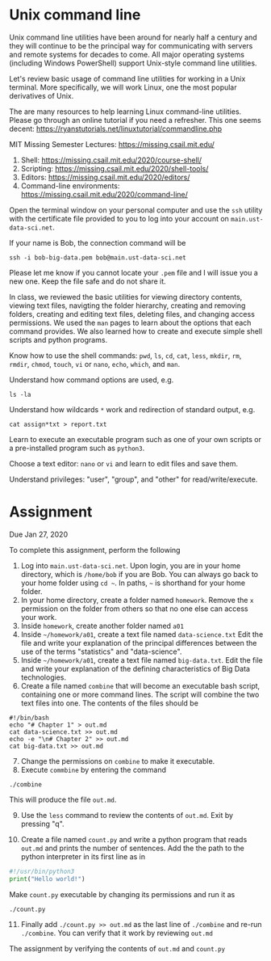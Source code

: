 # Unix command line

Unix command line utilities have been around for nearly half a century and they will continue to be the principal way for communicating with servers and remote systems for decades to come. All major operating systems (including Windows PowerShell) support Unix-style command line utilities.

Let's review basic usage of command line utilities for working in a Unix terminal. More specifically, we will work Linux, one the most popular derivatives of Unix. 

The are many resources to help learning Linux command-line utilities. Please go through an online tutorial if you need a refresher. This one seems decent: https://ryanstutorials.net/linuxtutorial/commandline.php 


MIT Missing Semester Lectures: https://missing.csail.mit.edu/
1. Shell: https://missing.csail.mit.edu/2020/course-shell/
2. Scripting: https://missing.csail.mit.edu/2020/shell-tools/
3. Editors: https://missing.csail.mit.edu/2020/editors/
5. Command-line environments: https://missing.csail.mit.edu/2020/command-line/

Open the terminal window on your personal computer and use the `ssh` utility with the certificate file provided to you to log into your account on `main.ust-data-sci.net`.

If your name is Bob, the connection command will be

```shell
ssh -i bob-big-data.pem bob@main.ust-data-sci.net
```

Please let me know if you cannot locate your `.pem` file and I will issue you a new one. Keep the file safe and do not share it.

In class, we reviewed the basic utilities for viewing directory contents, viewing text files, navigting the folder hierarchy, creating and removing folders, creating and editing text files, deleting files, and changing access permissions. We used the `man` pages to learn about the options that each command provides. We also learned how to create and execute simple shell scripts and python programs.

Know how to use the shell commands: `pwd`, `ls`, `cd`, `cat`, `less`, `mkdir`, `rm`, `rmdir`, `chmod`, `touch`, `vi` or `nano`, `echo`, `which`, and `man`.

Understand how command options are used, e.g.
```shell
ls -la 
```

Understand how wildcards `*` work and redirection of standard output, e.g.
```shell
cat assign*txt > report.txt 
```

Learn to execute an executable program such as one of your own scripts or a pre-installed program such as `python3`.

Choose a text editor: `nano` or `vi` and learn to edit files and save them.

Understand privileges: "user", "group", and "other" for read/write/execute. 

# Assignment
Due Jan 27, 2020

To complete this assignment, perform the following 

1. Log into `main.ust-data-sci.net`. Upon login, you are in your home directory, which is `/home/bob` if you are Bob. You can always go back to your home folder using `cd ~`. In paths, `~` is shorthand for your home folder. 
2. In your home directory, create a folder named `homework`. Remove the `x` permission on the folder from others so that no one else can access your work.
3. Inside `homework`, create another folder named `a01`
4. Inside `~/homework/a01`, create a text file named `data-science.txt` Edit the file and write your explanation of the principal differences between the use of the terms "statistics" and "data-science". 
5. Inside `~/homework/a01`, create a text file named `big-data.txt`. Edit the file and write your explanation of the defining characteristics of Big Data technologies. 
6. Create a file named `combine` that will become an executable bash script, containing one or more command lines. The script will combine the two text files into one.  The contents of the files should be
```shell
#!/bin/bash
echo "# Chapter 1" > out.md
cat data-science.txt >> out.md
echo -e "\n# Chapter 2" >> out.md
cat big-data.txt >> out.md
```
7. Change the permissions on `combine` to make it executable.
8. Execute `commbine` by entering  the command
```
./combine
```
This will produce the file `out.md`.

9. Use the `less` command to review the contents of `out.md`. Exit by pressing "q".

10. Create a file named `count.py` and write a python program that reads `out.md` and prints the number of sentences. Add the the path to the python interpreter in its first line as in
```python
#!/usr/bin/python3
print("Hello world!")
```
Make `count.py` executable by changing its permissions and run it as 
```shell
./count.py
```
11. Finally add `./count.py >> out.md` as the last line of `./combine` and re-run `./combine`. You can verify that it work by reviewing `out.md`

The  assignment by verifying the contents of `out.md` and `count.py`

